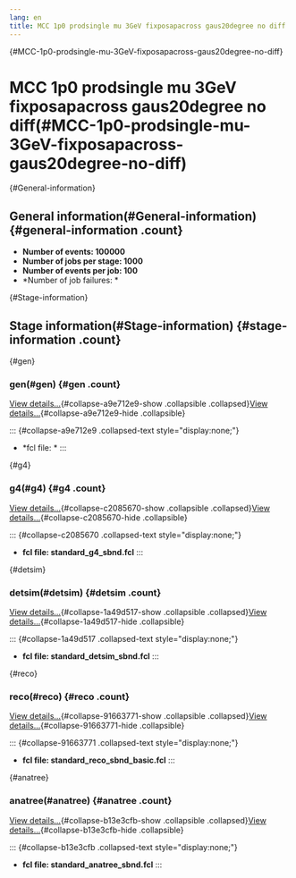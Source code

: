 ```yaml
---
lang: en
title: MCC 1p0 prodsingle mu 3GeV fixposapacross gaus20degree no diff
---
```


{#MCC-1p0-prodsingle-mu-3GeV-fixposapacross-gaus20degree-no-diff}

MCC 1p0 prodsingle mu 3GeV fixposapacross gaus20degree no diff(#MCC-1p0-prodsingle-mu-3GeV-fixposapacross-gaus20degree-no-diff)
================================================================================================================================================

{#General-information}

General information(#General-information) {#general-information .count}
----------------------------------------------------------

-   **Number of events: 100000**
-   **Number of jobs per stage: 1000**
-   **Number of events per job: 100**
-   \*Number of job failures: \*

{#Stage-information}

Stage information(#Stage-information) {#stage-information .count}
------------------------------------------------------

{#gen}

### gen(#gen) {#gen .count}

[View details\...](#){#collapse-a9e712e9-show .collapsible
.collapsed}[View details\...](#){#collapse-a9e712e9-hide .collapsible}

::: {#collapse-a9e712e9 .collapsed-text style="display:none;"}
-   \*fcl file: \*
:::

{#g4}

### g4(#g4) {#g4 .count}

[View details\...](#){#collapse-c2085670-show .collapsible
.collapsed}[View details\...](#){#collapse-c2085670-hide .collapsible}

::: {#collapse-c2085670 .collapsed-text style="display:none;"}
-   **fcl file: standard\_g4\_sbnd.fcl**
:::

{#detsim}

### detsim(#detsim) {#detsim .count}

[View details\...](#){#collapse-1a49d517-show .collapsible
.collapsed}[View details\...](#){#collapse-1a49d517-hide .collapsible}

::: {#collapse-1a49d517 .collapsed-text style="display:none;"}
-   **fcl file: standard\_detsim\_sbnd.fcl**
:::

{#reco}

### reco(#reco) {#reco .count}

[View details\...](#){#collapse-91663771-show .collapsible
.collapsed}[View details\...](#){#collapse-91663771-hide .collapsible}

::: {#collapse-91663771 .collapsed-text style="display:none;"}
-   **fcl file: standard\_reco\_sbnd\_basic.fcl**
:::

{#anatree}

### anatree(#anatree) {#anatree .count}

[View details\...](#){#collapse-b13e3cfb-show .collapsible
.collapsed}[View details\...](#){#collapse-b13e3cfb-hide .collapsible}

::: {#collapse-b13e3cfb .collapsed-text style="display:none;"}
-   **fcl file: standard\_anatree\_sbnd.fcl**
:::
